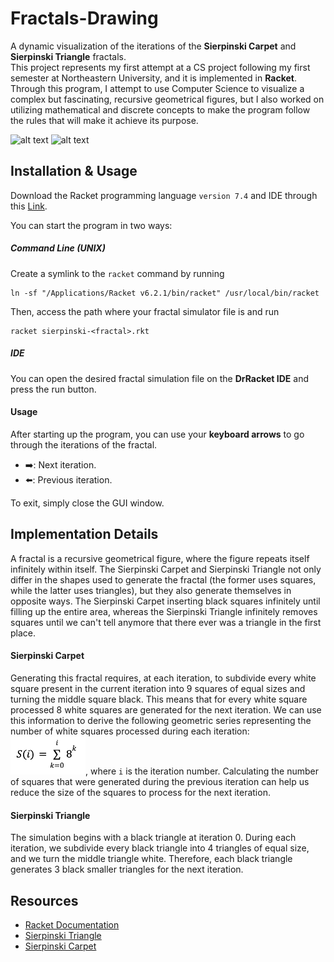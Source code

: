 # Fractals-Drawing

A dynamic visualization of the iterations of the **Sierpinski Carpet** and **Sierpinski Triangle** fractals.\
This project represents my first attempt at a CS project following my first semester at Northeastern University, and it is implemented in **Racket**. Through this program, I attempt to use Computer Science to visualize a complex but fascinating, recursive geometrical figures, but I also worked on utilizing mathematical and discrete concepts to make the program follow the rules that will make it achieve its purpose.

![alt text](https://media.giphy.com/media/fAsgcFO13fmtuCIvXW/giphy.gif) ![alt text](https://media.giphy.com/media/0XwqzpZMeDneXKIOOB/giphy.gif)


## Installation & Usage
Download the Racket programming language `version 7.4` and IDE through this [Link](https://download.racket-lang.org).

You can start the program in two ways:
##### Command Line (UNIX)
Create a symlink to the `racket` command by running
```
ln -sf "/Applications/Racket v6.2.1/bin/racket" /usr/local/bin/racket
```
Then, access the path where your fractal simulator file is and run
```
racket sierpinski-<fractal>.rkt
```

##### IDE
You can open the desired fractal simulation file on the **DrRacket IDE** and press the run button.

#### Usage
After starting up the program, you can use your **keyboard arrows** to go through the iterations of the fractal.
* ➡️: Next iteration.
* ⬅️: Previous iteration.

To exit, simply close the GUI window.


## Implementation Details
A fractal is a recursive geometrical figure, where the figure repeats itself infinitely within itself. The Sierpinski Carpet and Sierpinski Triangle not only differ in the shapes used to generate the fractal (the former uses squares, while the latter uses triangles), but they also generate themselves in opposite ways. The Sierpinski Carpet inserting black squares infinitely until filling up the entire area, whereas the Sierpinski Triangle infinitely removes squares until we can't tell anymore that there ever was a triangle in the first place.

#### Sierpinski Carpet
Generating this fractal requires, at each iteration, to subdivide every white square present in the current iteration into 9 squares of equal sizes and turning the middle square black. This means that for every white square processed 8 white squares are generated for the next iteration. We can use this information to derive the following geometric series representing the number of white squares processed during each iteration: <img src="./img/Equation.png" width="120">, where `i` is the iteration number. Calculating the number of squares that were generated during the previous iteration can help us reduce the size of the squares to process for the next iteration.

#### Sierpinski Triangle
The simulation begins with a black triangle at iteration 0. During each iteration, we subdivide every black triangle into 4 triangles of equal size, and we turn the middle triangle white. Therefore, each black triangle generates 3 black smaller triangles for the next iteration.


## Resources
* [Racket Documentation](https://docs.racket-lang.org/guide/intro.html)
* [Sierpinski Triangle](https://en.wikipedia.org/wiki/Sierpiński_triangle)
* [Sierpinski Carpet](https://en.wikipedia.org/wiki/Sierpiński_carpet)
